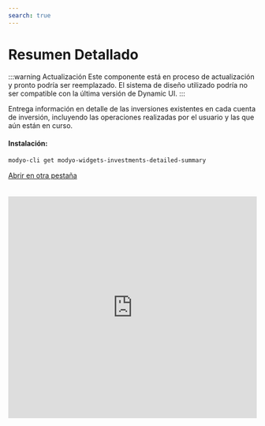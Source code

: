 ```yaml
---
search: true
---
```


# Resumen Detallado


:::warning Actualización
Este componente está en proceso de actualización y pronto podría ser reemplazado. El sistema de diseño utilizado podría no ser compatible con la última versión de Dynamic UI.
:::


Entrega información en detalle de las inversiones existentes en cada cuenta de inversión, incluyendo las operaciones realizadas por el usuario y las que aún están en curso.

#### Instalación:

```bash
modyo-cli get modyo-widgets-investments-detailed-summary
```

[Abrir en otra pestaña](https://widgets-es.modyo.com/inversiones/resumen-detallado)

<iframe id="widgetFrame" src="https://widgets-es.modyo.com/inversiones/resumen-detallado" width="100%"  frameBorder="0" style="min-height:449px;overflow:auto;margin-top:20px;"/>

| Funcionalidad                   | Descripción                                                                                                                                        |
|---------------------------------|----------------------------------------------------------------------------------------------------------------------------------------------------|
| Detalle de Inversiones          | Entrega un conjunto de resúmenes individuales para todas las inversiones que están incluidas en el patrimonio.                                     |
| Resumen por Cuenta de Inversión | Muestra los totales agrupados de las distintas inversiones que existen dentro de una cuenta de inversión específica.                               |
| Operaciones en Tránsito         | Muestra las operaciones instruidas por el cliente y que aún están en estado pendiente.                                                             |
| Últimos Movimientos             | Muestra los últimos movimientos realizados en la cuenta de inversión revisada.                                                                     |
| Resumen por Producto            | Muestra los totales de las inversiones incluidas para cada tipo de inversión existente en el patrimonio.                                           |
| Resumen por Moneda              | Muestra los totales agrupados de las distintas inversiones que existen dentro del patrimonio, considerando cada moneda disponible (CLP, USD, EUR). |

<script>

  export default {
    mounted() {

      function setIframeHeightCO(id, ht) {
          var ifrm = document.getElementById(id);
          if(ifrm) {
            ifrm.style.height = ht + 4 + "px";
          }
      }
      // iframed document sends its height using postMessage
      function handleDocHeightMsg(e) {
          // check origin
          if ( e.origin === 'https://widgets-es.modyo.com' ) {
              // parse data
              var data = JSON.parse( e.data );

              console.log('data:', data)
              // check data object
              if ( data['docHeight'] ) {
                  setIframeHeightCO( 'widgetFrame', data['docHeight'] );
              } else {
                  setIframeHeightCO( 'widgetFrame', 700 );
              }
          }
      }

      // assign message handler
      if ( window.addEventListener ) {
          window.addEventListener('message', handleDocHeightMsg, false);
      }
    }
  }

</script>
